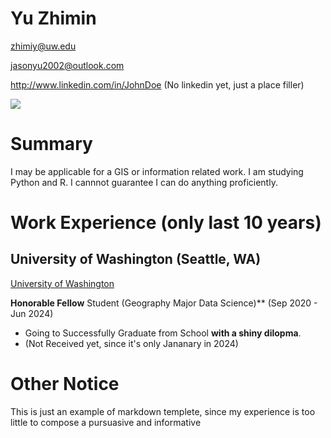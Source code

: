 # Yu Zhimin

zhimiy@uw.edu

jasonyu2002@outlook.com

http://www.linkedin.com/in/JohnDoe (No linkedin yet, just a place filler)

![](https://media1.tenor.com/images/90975d9b5cc7a3b48147514308fd1e17/tenor.gif?itemid=8390761)

# Summary

I may be applicable for a GIS or information related work. I am studying Python and R. I cannnot guarantee I can do anything proficiently.

# Work Experience (only last 10 years)

## University of Washington (Seattle, WA)

[University of Washington][]

**Honorable Fellow** Student (Geography Major Data Science)** (Sep 2020 - Jun 2024)


- Going to Successfully Graduate from School **with a shiny dilopma**.
- (Not Received yet, since it's only Jananary in 2024)

[University of Washington]: http://www.uw.edu

# Other Notice

This is just an example of markdown templete, since my experience is too little to compose a pursuasive and informative 